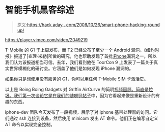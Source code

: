 # 智能手机黑客综述

> 原文:[https://hack aday . com/2008/10/26/smart-phone-hacking-round up/](https://hackaday.com/2008/10/26/smart-phone-hacking-roundup/)

<https://player.vimeo.com/video/2049219>

</div> <p>T-Mobile 的 G1 于上周发布，而 T2 已经公布了至少一个 Android 漏洞。《纽约时报》报道了[查理·米勒]所做的研究，他也帮助发现了首批<a href="http://www.mahalo.com/iPhone_Hacks" title="iPhone - Mahalo" target="_blank">iPhone</a>漏洞之一，所以我们认为该报道相当可信。去年，我们看到他在 ToorCon 9 上发表了一篇关于真实世界模糊化的研讨会。它涵盖了他们是如何发现 iPhone 漏洞的。</p> <p>如果你只是想使用没有服务的 G1，你可以用任何 T-Mobile SIM 卡激活它<a href="http://www.engadget.com/2008/10/23/t-mobile-g1-up-and-running-with-no-activation/" title="T-Mobile G1 up and running with no activation - Engadget" target="_blank">。</a></p> <p>以上是 Boing Boing Gadgets 对 Griffin AirCurve 的简明<a href="http://gadgets.boingboing.net/2008/10/23/video-review-griffin.html" title="Griffin AirCurve iPhone Dock - Boing Boing Gadgets" target="_blank">视频回顾。简直是垃圾。我们第一次谈论它是在我们的</a><a href="http://hackaday.com/2008/09/23/ipod-loaded-horn-boosts-your-tunes/" title="iPod loaded horn boosts your tunes - Hack a Day">装喇叭帖子</a>中，因为它看起来像是重新设计的有趣的东西。</p> <p>iphone-dev 团队今天发布了一段视频，展示了对 iphone 基带处理器的访问。它们通过 ssh 连接到设备，然后使用 minicom 发出 AT 命令。他们正在编写自定义 AT 命令以实现完全控制。</p> </body> </html>